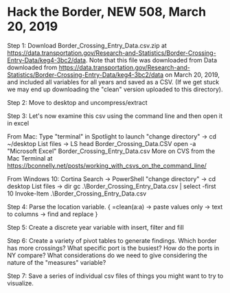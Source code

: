 # Hack the Border, NEW 508, March 20, 2019

Step 1: Download Border_Crossing_Entry_Data.csv.zip at https://data.transportation.gov/Research-and-Statistics/Border-Crossing-Entry-Data/keg4-3bc2/data. Note that this file was downloaded from Data downloaded from https://data.transportation.gov/Research-and-Statistics/Border-Crossing-Entry-Data/keg4-3bc2/data on March 20, 2019, and included all variables for all years and saved as a CSV. (If we get stuck we may end up downloading the "clean" version uploaded to this directory).	

Step 2: Move to desktop and uncompress/extract  

Step 3: Let's now examine this csv using the command line and then open it in excel 

From Mac:
Type "terminal" in Spotlight to launch
"change directory" -> cd ~/desktop
List files -> LS
head Border_Crossing_Data.CSV
open -a "Microsoft Excel" Border_Crossing_Entry_Data.csv
More on CVS from the Mac Terminal at https://bconnelly.net/posts/working_with_csvs_on_the_command_line/

From Windows 10: 
Cortina Search -> PowerShell 
"change directory" -> cd desktop
List files -> dir 
gc .\Border_Crossing_Entry_Data.csv | select -first 10
Invoke-Item .\Border_Crossing_Entry_Data.csv

Step 4: Parse the location variable. {  =clean(a:a) -> paste values only -> text to columns -> find and replace }

Step 5: Create a discrete year variable with insert, filter and fill 

Step 6: Create a variety of pivot tables to generate findings. Which border has more crossings? What specific port is the busiest? How do the ports in NY compare? What considerations do we need to give considering the nature of the "measures" variable? 

Step 7: Save a series of individual csv files of things you might want to try to visualize. 

